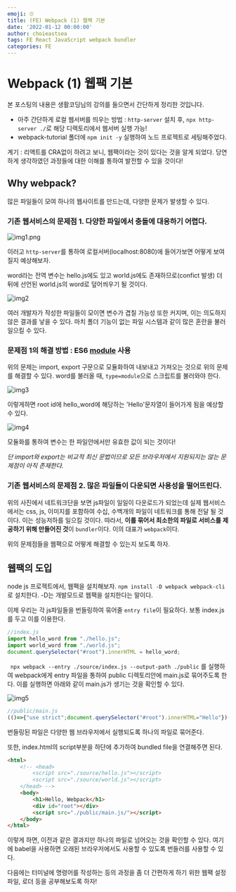 ```yaml
---
emoji: 🙄
title: (FE) Webpack (1) 웹팩 기본
date: '2022-01-12 00:00:00'
author: choieastsea
tags: FE React JavaScript webpack bundler
categories: FE
---
```




# Webpack (1) 웹팩 기본

본 포스팅의 내용은 생활코딩님의 강의를 들으면서 간단하게 정리한 것입니다.

- 아주 간단하게 로컬 웹서버를 띄우는 방법 : `http-server` 설치 후, `npx http-server ./`로 해당 디렉토리에서 웹서버 실행 가능!
- webpack-tutorial 폴더에 `npm init -y` 실행하여 노드 프로젝트로 세팅해주었다.

계기 : 리액트를 CRA없이 하려고 보니, 웹팩이라는 것이 있다는 것을 알게 되었다. 당연하게 생각하였던 과정들에 대한 이해를 통하여 발전할 수 있을 것이다!

## Why webpack? 

많은 파일들이 모여 하나의 웹사이트를 만드는데, 다양한 문제가 발생할 수 있다.

### 기존 웹서비스의 문제점 1. 다양한 파일에서 충돌에 대응하기 어렵다.

![img1.png](img1.png)

이러고 `http-server`를 통하여 로컬서버(localhost:8080)에 들어가보면 어떻게 보여질지 예상해보자.

word라는 전역 변수는 hello.js에도 있고 world.js에도 존재하므로(confict 발생) 더 뒤에 선언된 world.js의 word로 덮어씌우기 될 것이다.

![img2](img2.png)

여러 개발자가 작성한 파일들이 모이면 변수가 겹칠 가능성 또한 커지며, 이는 의도하지 않은 결과를 낳을 수 있다. 마치 폴더 기능이 없는 파일 시스템과 같이 많은 혼란을 불러 일으킬 수 있다.

### 문제점 1의 해결 방법 : ES6 [module](https://developer.mozilla.org/ko/docs/Web/JavaScript/Guide/Modules) 사용

위의 문제는 import, export 구문으로 모듈화하여 내보내고 가져오는 것으로 위의 문제를 해결할 수 있다. word를 불러올 때, `type=module`으로 스크립트를 불러와야 한다.

![img3](img3.png)

이렇게하면 root id에 hello_word에 해당하는 'Hello'문자열이 들어가게 됨을 예상할 수 있다.

![img4](img4.png)

모듈화를 통하여 변수는 한 파일안에서만 유효한 값이 되는 것이다!

*단 import와 export는 비교적 최신 문법이므로 모든 브라우저에서 지원되지는 않는 문제점이 아직 존재한다.*

### 기존 웹서비스의 문제점 2. 많은 파일들이 다운되면 사용성을 떨어뜨린다.

위의 사진에서 네트워크단을 보면 js파일이 일일이 다운로드가 되었는데 실제 웹서비스에서는 css, js, 이미지를 포함하여 수십, 수백개의 파일이 네트워크를 통해 전달 될 것이다. 이는 성능저하를 일으킬 것이다. 따라서, **이를 묶어서 최소한의 파일로 서비스를 제공하기 위해 만들어진 것**이 `bundler`이다. 이의 대표가 `webpack`이다.

위의 문제점들을 웹팩으로 어떻게 해결할 수 있는지 보도록 하자.

## 웹팩의 도입

node js 프로젝트에서, 웹팩을 설치해보자. `npm install -D webpack webpack-cli`로 설치한다. -D는 개발모드로 웹팩을 설치한다는 말이다. 

이제 우리는 각 js파일들을 번들링하여 묶어줄 `entry file`이 필요하다. 보통 index.js를 두고 이를 이용한다.

```javascript
//index.js
import hello_word from "./hello.js";
import world_word from "./world.js";
document.querySelector("#root").innerHTML = hello_word;
```

` npx webpack --entry ./source/index.js --output-path ./public` 를 실행하여 webpack에게 entry 파일을 통하여 public 디렉토리안에 main.js로 묶어주도록 한다. 이를 실행하면 아래와 같이 main.js가 생기는 것을 확인할 수 있다.

![img5](img5.png)

```javascript
//public/main.js
(()=>{"use strict";document.querySelector("#root").innerHTML="Hello"})();
```

번들링된 파일은 다양한 웹 브라우저에서 실행되도록 하나의 파일로 묶어준다. 

또한, index.html의 script부분을 하단에 추가하여 bundled file을 연결해주면 된다.

```html
<html>
    <!-- <head>
        <script src="./source/hello.js"></script>
        <script src="./source/world.js"></script>
    </head> -->
    <body>
        <h1>Hello, Webpack</h1>
        <div id="root"></div>
        <script src="./public/main.js/"></script>
    </body>
</html>
```

이렇게 하면, 이전과 같은 결과지만 하나의 파일로 넘어오는 것을 확인할 수 있다. 여기에 babel을 사용하면 오래된 브라우저에서도 사용할 수 있도록 번들러를 사용할 수 있다.

다음에는 터미널에 명령어를 작성하는 등의 과정을 좀 더 간편하게 하기 위한 웹팩 설정 파일, 로더 등을 공부해보도록 하자!

